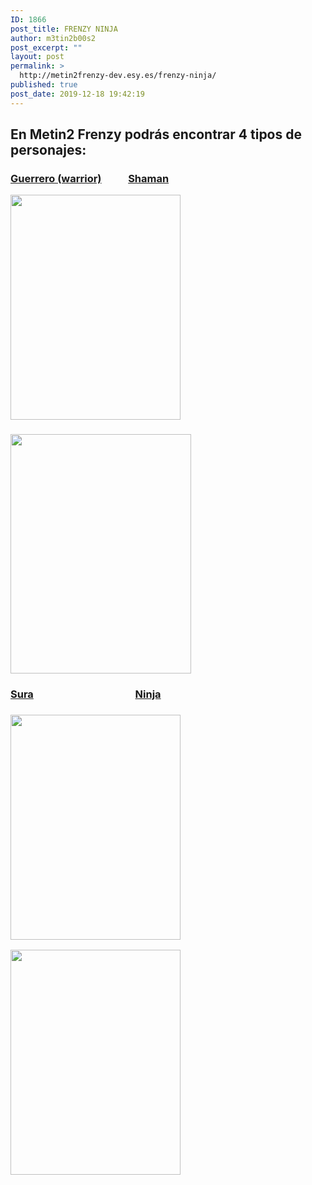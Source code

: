 ```yaml
---
ID: 1866
post_title: FRENZY NINJA
author: m3tin2b00s2
post_excerpt: ""
layout: post
permalink: >
  http://metin2frenzy-dev.esy.es/frenzy-ninja/
published: true
post_date: 2019-12-18 19:42:19
---
```

<h2>En Metin2 Frenzy podrás encontrar 4 tipos de personajes:</h2>
<h3><a href="http://metin2frenzy-dev.esy.es/frenzy-warrior/">Guerrero (warrior)</a>&nbsp; &nbsp; &nbsp; &nbsp; &nbsp; &nbsp;<a href="http://metin2frenzy-dev.esy.es/frenzy-shaman/">Shaman</a></h3>
<img class="size-full wp-image-1845 alignleft" src="https://metin2frenzy.com/wp-content/uploads/2019/11/Guerrero.png" alt="" width="272" height="360">
<h3><img class="alignnone  wp-image-1867" src="https://metin2frenzy.com/wp-content/uploads/2019/11/Shaman_Male.png" alt="" width="289" height="383"></h3>
<h3><a href="http://metin2frenzy-dev.esy.es/frenzy-sura/">Sura</a>&nbsp; &nbsp; &nbsp; &nbsp; &nbsp; &nbsp; &nbsp; &nbsp; &nbsp; &nbsp; &nbsp; &nbsp; &nbsp; &nbsp; &nbsp; &nbsp; &nbsp; &nbsp; &nbsp; &nbsp; &nbsp; <a href="http://metin2frenzy-dev.esy.es/frenzy-ninja/">Ninja</a></h3>
<h3><img class="size-full wp-image-1868 alignleft" src="https://metin2frenzy.com/wp-content/uploads/2019/11/Sura.png" alt="" width="272" height="360"></h3>
<img class="alignnone size-full wp-image-1869" src="https://metin2frenzy.com/wp-content/uploads/2019/11/Ninja.png" alt="" width="272" height="360">